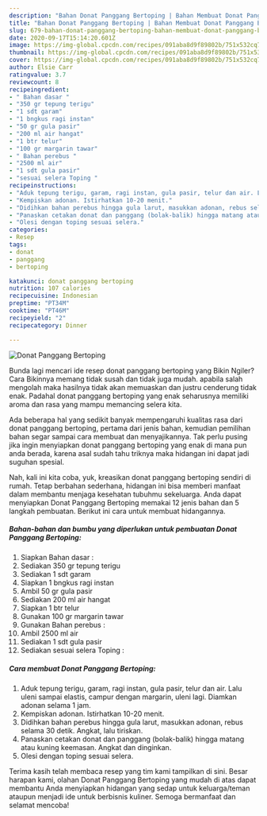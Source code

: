 ```yaml
---
description: "Bahan Donat Panggang Bertoping | Bahan Membuat Donat Panggang Bertoping Yang Enak Banget"
title: "Bahan Donat Panggang Bertoping | Bahan Membuat Donat Panggang Bertoping Yang Enak Banget"
slug: 679-bahan-donat-panggang-bertoping-bahan-membuat-donat-panggang-bertoping-yang-enak-banget
date: 2020-09-17T15:14:20.601Z
image: https://img-global.cpcdn.com/recipes/091aba8d9f89802b/751x532cq70/donat-panggang-bertoping-foto-resep-utama.jpg
thumbnail: https://img-global.cpcdn.com/recipes/091aba8d9f89802b/751x532cq70/donat-panggang-bertoping-foto-resep-utama.jpg
cover: https://img-global.cpcdn.com/recipes/091aba8d9f89802b/751x532cq70/donat-panggang-bertoping-foto-resep-utama.jpg
author: Elsie Carr
ratingvalue: 3.7
reviewcount: 8
recipeingredient:
- " Bahan dasar "
- "350 gr tepung terigu"
- "1 sdt garam"
- "1 bngkus ragi instan"
- "50 gr gula pasir"
- "200 ml air hangat"
- "1 btr telur"
- "100 gr margarin tawar"
- " Bahan perebus "
- "2500 ml air"
- "1 sdt gula pasir"
- "sesuai selera Toping "
recipeinstructions:
- "Aduk tepung terigu, garam, ragi instan, gula pasir, telur dan air. Lalu uleni sampai elastis, campur dengan margarin, uleni lagi. Diamkan adonan selama 1 jam."
- "Kempiskan adonan. Istirhatkan 10-20 menit."
- "Didihkan bahan perebus hingga gula larut, masukkan adonan, rebus selama 30 detik. Angkat, lalu tiriskan."
- "Panaskan cetakan donat dan panggang (bolak-balik) hingga matang atau kuning keemasan. Angkat dan dinginkan."
- "Olesi dengan toping sesuai selera."
categories:
- Resep
tags:
- donat
- panggang
- bertoping

katakunci: donat panggang bertoping 
nutrition: 107 calories
recipecuisine: Indonesian
preptime: "PT34M"
cooktime: "PT46M"
recipeyield: "2"
recipecategory: Dinner

---
```



![Donat Panggang Bertoping](https://img-global.cpcdn.com/recipes/091aba8d9f89802b/751x532cq70/donat-panggang-bertoping-foto-resep-utama.jpg)

Bunda lagi mencari ide resep donat panggang bertoping yang Bikin Ngiler? Cara Bikinnya memang tidak susah dan tidak juga mudah. apabila salah mengolah maka hasilnya tidak akan memuaskan dan justru cenderung tidak enak. Padahal donat panggang bertoping yang enak seharusnya memiliki aroma dan rasa yang mampu memancing selera kita.



Ada beberapa hal yang sedikit banyak mempengaruhi kualitas rasa dari donat panggang bertoping, pertama dari jenis bahan, kemudian pemilihan bahan segar sampai cara membuat dan menyajikannya. Tak perlu pusing jika ingin menyiapkan donat panggang bertoping yang enak di mana pun anda berada, karena asal sudah tahu triknya maka hidangan ini dapat jadi suguhan spesial.


Nah, kali ini kita coba, yuk, kreasikan donat panggang bertoping sendiri di rumah. Tetap berbahan sederhana, hidangan ini bisa memberi manfaat dalam membantu menjaga kesehatan tubuhmu sekeluarga. Anda dapat menyiapkan Donat Panggang Bertoping memakai 12 jenis bahan dan 5 langkah pembuatan. Berikut ini cara untuk membuat hidangannya.

<!--inarticleads1-->

##### Bahan-bahan dan bumbu yang diperlukan untuk pembuatan Donat Panggang Bertoping:

1. Siapkan  Bahan dasar :
1. Sediakan 350 gr tepung terigu
1. Sediakan 1 sdt garam
1. Siapkan 1 bngkus ragi instan
1. Ambil 50 gr gula pasir
1. Sediakan 200 ml air hangat
1. Siapkan 1 btr telur
1. Gunakan 100 gr margarin tawar
1. Gunakan  Bahan perebus :
1. Ambil 2500 ml air
1. Sediakan 1 sdt gula pasir
1. Sediakan sesuai selera Toping :




<!--inarticleads2-->

##### Cara membuat Donat Panggang Bertoping:

1. Aduk tepung terigu, garam, ragi instan, gula pasir, telur dan air. Lalu uleni sampai elastis, campur dengan margarin, uleni lagi. Diamkan adonan selama 1 jam.
1. Kempiskan adonan. Istirhatkan 10-20 menit.
1. Didihkan bahan perebus hingga gula larut, masukkan adonan, rebus selama 30 detik. Angkat, lalu tiriskan.
1. Panaskan cetakan donat dan panggang (bolak-balik) hingga matang atau kuning keemasan. Angkat dan dinginkan.
1. Olesi dengan toping sesuai selera.




Terima kasih telah membaca resep yang tim kami tampilkan di sini. Besar harapan kami, olahan Donat Panggang Bertoping yang mudah di atas dapat membantu Anda menyiapkan hidangan yang sedap untuk keluarga/teman ataupun menjadi ide untuk berbisnis kuliner. Semoga bermanfaat dan selamat mencoba!

